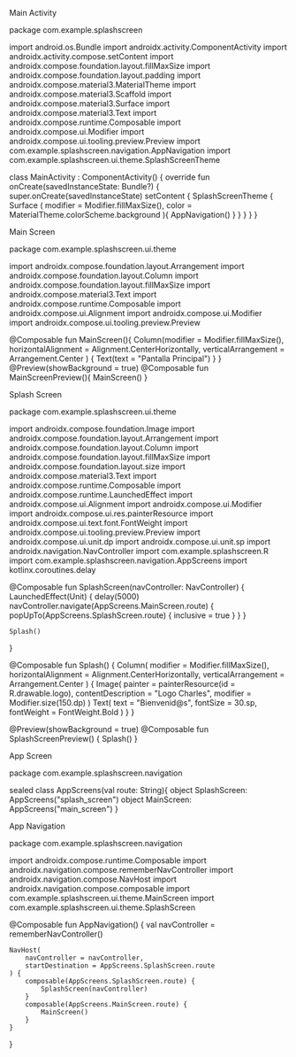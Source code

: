 Main Activity

package com.example.splashscreen

import android.os.Bundle
import androidx.activity.ComponentActivity
import androidx.activity.compose.setContent
import androidx.compose.foundation.layout.fillMaxSize
import androidx.compose.foundation.layout.padding
import androidx.compose.material3.MaterialTheme
import androidx.compose.material3.Scaffold
import androidx.compose.material3.Surface
import androidx.compose.material3.Text
import androidx.compose.runtime.Composable
import androidx.compose.ui.Modifier
import androidx.compose.ui.tooling.preview.Preview
import com.example.splashscreen.navigation.AppNavigation
import com.example.splashscreen.ui.theme.SplashScreenTheme

class MainActivity : ComponentActivity() {
    override fun onCreate(savedInstanceState: Bundle?) {
        super.onCreate(savedInstanceState)
        setContent {
            SplashScreenTheme {
                Surface (
                    modifier = Modifier.fillMaxSize(),
                    color = MaterialTheme.colorScheme.background
                ){ AppNavigation()  }
                }
            }
        }
    }


Main Screen

package com.example.splashscreen.ui.theme

import androidx.compose.foundation.layout.Arrangement
import androidx.compose.foundation.layout.Column
import androidx.compose.foundation.layout.fillMaxSize
import androidx.compose.material3.Text
import androidx.compose.runtime.Composable
import androidx.compose.ui.Alignment
import androidx.compose.ui.Modifier
import androidx.compose.ui.tooling.preview.Preview

@Composable
fun MainScreen(){
    Column(modifier = Modifier.fillMaxSize(),
        horizontalAlignment = Alignment.CenterHorizontally,
        verticalArrangement = Arrangement.Center
    ) {
        Text(text = "Pantalla Principal")
    }
}
@Preview(showBackground = true)
@Composable
fun MainScreenPreview(){
    MainScreen()
}


Splash Screen

package com.example.splashscreen.ui.theme

import androidx.compose.foundation.Image
import androidx.compose.foundation.layout.Arrangement
import androidx.compose.foundation.layout.Column
import androidx.compose.foundation.layout.fillMaxSize
import androidx.compose.foundation.layout.size
import androidx.compose.material3.Text
import androidx.compose.runtime.Composable
import androidx.compose.runtime.LaunchedEffect
import androidx.compose.ui.Alignment
import androidx.compose.ui.Modifier
import androidx.compose.ui.res.painterResource
import androidx.compose.ui.text.font.FontWeight
import androidx.compose.ui.tooling.preview.Preview
import androidx.compose.ui.unit.dp
import androidx.compose.ui.unit.sp
import androidx.navigation.NavController
import com.example.splashscreen.R
import com.example.splashscreen.navigation.AppScreens
import kotlinx.coroutines.delay

@Composable
fun SplashScreen(navController: NavController) {
    LaunchedEffect(Unit) {
        delay(5000)
        navController.navigate(AppScreens.MainScreen.route) {
            popUpTo(AppScreens.SplashScreen.route) { inclusive = true }
        }
    }

    Splash()
}

@Composable
fun Splash() {
    Column(
        modifier = Modifier.fillMaxSize(),
        horizontalAlignment = Alignment.CenterHorizontally,
        verticalArrangement = Arrangement.Center
    ) {
        Image(
            painter = painterResource(id = R.drawable.logo),
            contentDescription = "Logo Charles",
            modifier = Modifier.size(150.dp)
        )
        Text(
            text = "Bienvenid@s",
            fontSize = 30.sp,
            fontWeight = FontWeight.Bold
        )
    }
}

@Preview(showBackground = true)
@Composable
fun SplashScreenPreview() {
    Splash()
}


App Screen

package com.example.splashscreen.navigation

sealed class AppScreens(val route: String){
    object SplashScreen: AppScreens("splash_screen")
    object MainScreen: AppScreens("main_screen")
}


App Navigation

package com.example.splashscreen.navigation

import androidx.compose.runtime.Composable
import androidx.navigation.compose.rememberNavController
import androidx.navigation.compose.NavHost
import androidx.navigation.compose.composable
import com.example.splashscreen.ui.theme.MainScreen
import com.example.splashscreen.ui.theme.SplashScreen

@Composable
fun AppNavigation() {
    val navController = rememberNavController()

    NavHost(
        navController = navController,
        startDestination = AppScreens.SplashScreen.route
    ) {
        composable(AppScreens.SplashScreen.route) {
            SplashScreen(navController)
        }
        composable(AppScreens.MainScreen.route) {
            MainScreen()
        }
    }
}

